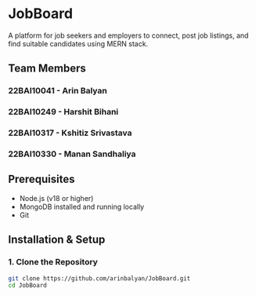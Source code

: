 # JobBoard
A platform for job seekers and employers to connect, post job listings, and find suitable candidates using MERN stack.

## Team Members
### 22BAI10041 - Arin Balyan
### 22BAI10249 - Harshit Bihani 
### 22BAI10317 - Kshitiz Srivastava
### 22BAI10330 - Manan Sandhaliya

## Prerequisites
- Node.js (v18 or higher)
- MongoDB installed and running locally
- Git

## Installation & Setup

### 1. Clone the Repository
```bash
git clone https://github.com/arinbalyan/JobBoard.git
cd JobBoard
```